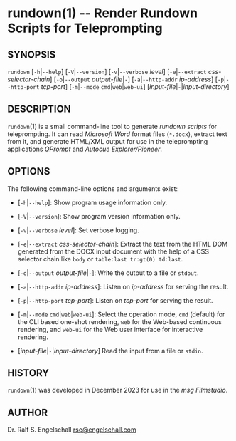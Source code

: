 
# rundown(1) -- Render Rundown Scripts for Teleprompting

## SYNOPSIS

`rundown`
\[`-h`|`--help`\]
\[`-V`|`--version`\]
\[`-v`|`--verbose` *level*\]
\[`-e`|`--extract` *css-selector-chain*\]
\[`-o`|`--output` *output-file*|`-`]
\[`-a`|`--http-addr` *ip-address*\]
\[`-p`|`--http-port` *tcp-port*\]
\[`-m`|`--mode` `cmd`|`web`|`web-ui`\]
\[*input-file*|`-`|*input-directory*\]

## DESCRIPTION

`rundown`(1) is a small command-line tool to generate *rundown scripts*
for teleprompting. It can read *Microsoft Word* format files (`*.docx`),
extract text from it, and generate HTML/XML output for use in the
teleprompting applications *QPrompt* and *Autocue Explorer/Pioneer*.

## OPTIONS

The following command-line options and arguments exist:

- \[`-h`|`--help`\]:
  Show program usage information only.

- \[`-V`|`--version`\]:
  Show program version information only.

- \[`-v`|`--verbose` *level*\]:
  Set verbose logging.

- \[`-e`|`--extract` *css-selector-chain*\]:
  Extract the text from the HTML DOM generated from the DOCX input
  document with the help of a CSS selector chain like `body` or
  `table:last tr:gt(0) td:last`.

- \[`-o`|`--output` *output-file*|`-`\]:
  Write the output to a file or `stdout`.

- \[`-a`|`--http-addr` *ip-address*\]:
  Listen on *ip-address* for serving the result.

- \[`-p`|`--http-port` *tcp-port*\]:
  Listen on *tcp-port* for serving the result.

- \[`-m`|`--mode` `cmd`|`web`|`web-ui`\]:
  Select the operation mode, `cmd` (default) for the CLI based
  one-shot rendering, `web` for the Web-based continuous rendering,
  and `web-ui` for the Web user interface for interactive rendering.

- \[*input-file*|`-`|*input-directory*\]
  Read the input from a file or `stdin`.

## HISTORY

`rundown`(1) was developed in December 2023 for use in the *msg Filmstudio*.

## AUTHOR

Dr. Ralf S. Engelschall <rse@engelschall.com>

